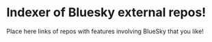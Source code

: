# Indexer of Bluesky external repos!

Place here links of repos with features involving BlueSky that you like!
